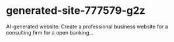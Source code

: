 # generated-site-777579-g2z
AI-generated website: Create a professional business website for a consulting firm for a open banking...
